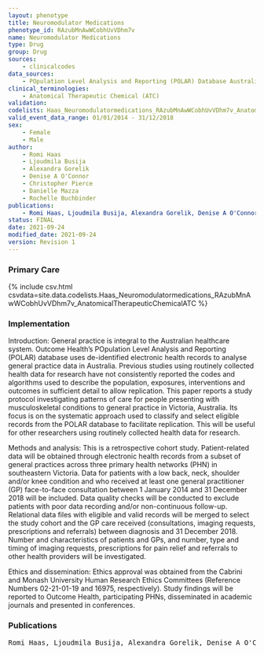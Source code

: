 ```yaml
---
layout: phenotype
title: Neuromodulator Medications
phenotype_id: RAzubMnAwWCobhUvVDhm7v
name: Neuromodulator Medications
type: Drug
group: Drug
sources: 
    - clinicalcodes
data_sources:
    - POpulation Level Analysis and Reporting (POLAR) Database Australia
clinical_terminologies:
    - Anatomical Therapeutic Chemical (ATC)
validation:
codelists: Haas_Neuromodulatormedications_RAzubMnAwWCobhUvVDhm7v_AnatomicalTherapeuticChemicalATC.csv
valid_event_data_range: 01/01/2014 - 31/12/2018
sex:
    - Female
    - Male
author:
    - Romi Haas
    - Ljoudmila Busija
    - Alexandra Gorelik
    - Denise A O'Connor
    - Christopher Pierce
    - Danielle Mazza
    - Rochelle Buchbinder   
publications:
    - Romi Haas, Ljoudmila Busija, Alexandra Gorelik, Denise A O'Connor, Christopher Pierce, Danielle Mazza, Rochelle Buchbinder, Patterns of care for people presenting to Australian general practice with musculoskeletal complaints based on routinely collected data: protocol for an observational cohort study using the Population Level Analysis and Reporting (POLAR) database. BMJ Open, 11(e055528), 2021.
status: FINAL
date: 2021-09-24
modified_date: 2021-09-24
version: Revision 1
---
```


### Primary Care

{% include csv.html csvdata=site.data.codelists.Haas_Neuromodulatormedications_RAzubMnAwWCobhUvVDhm7v_AnatomicalTherapeuticChemicalATC %}

### Implementation

Introduction:
General practice is integral to the Australian healthcare system. Outcome Health’s POpulation Level Analysis and Reporting (POLAR) database uses de-identified electronic health records to analyse general practice data in Australia. Previous studies using routinely collected health data for research have not consistently reported the codes and algorithms used to describe the population, exposures, interventions and outcomes in sufficient detail to allow replication. This paper reports a study protocol investigating patterns of care for people presenting with musculoskeletal conditions to general practice in Victoria, Australia. Its focus is on the systematic approach used to classify and select eligible records from the POLAR database to facilitate replication. This will be useful for other researchers using routinely collected health data for research.

Methods and analysis:
This is a retrospective cohort study. Patient-related data will be obtained through electronic health records from a subset of general practices across three primary health networks (PHN) in southeastern Victoria. Data for patients with a low back, neck, shoulder and/or knee condition and who received at least one general practitioner (GP) face-to-face consultation between 1 January 2014 and 31 December 2018 will be included. Data quality checks will be conducted to exclude patients with poor data recording and/or non-continuous follow-up. Relational data files with eligible and valid records will be merged to select the study cohort and the GP care received (consultations, imaging requests, prescriptions and referrals) between diagnosis and 31 December 2018. Number and characteristics of patients and GPs, and number, type and timing of imaging requests, prescriptions for pain relief and referrals to other health providers will be investigated.

Ethics and dissemination:
Ethics approval was obtained from the Cabrini and Monash University Human Research Ethics Committees (Reference Numbers 02-21-01-19 and 16975, respectively). Study findings will be reported to Outcome Health, participating PHNs, disseminated in academic journals and presented in conferences.

### Publications

<pre>
Romi Haas, Ljoudmila Busija, Alexandra Gorelik, Denise A O'Connor, Christopher Pierce, Danielle Mazza, Rochelle Buchbinder, Patterns of care for people presenting to Australian general practice with musculoskeletal complaints based on routinely collected data: protocol for an observational cohort study using the Population Level Analysis and Reporting (POLAR) database. BMJ Open, 11(e055528), 2021.
</pre>
